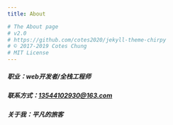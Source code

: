 ```yaml
---
title: About

# The About page
# v2.0
# https://github.com/cotes2020/jekyll-theme-chirpy
# © 2017-2019 Cotes Chung
# MIT License
---
```

##### 职业：web开发者/全栈工程师

##### 联系方式：13544102930@163.com

##### 关于我：平凡的旅客